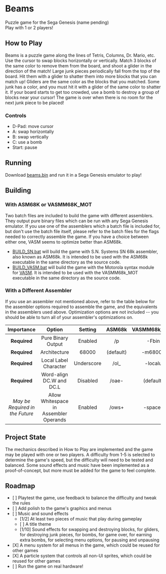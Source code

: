 # Beams

Puzzle game for the Sega Genesis (name pending)  
Play with 1 or 2 players!

## How to Play

Beams is a puzzle game along the lines of Tetris, Columns, Dr. Mario, etc.
Use the cursor to swap blocks horizontally or vertically. Match 3 blocks of the same color to remove them from the board, and shoot a glider in the direction of the match!
Large junk pieces periodically fall from the top of the board. Hit them with a glider to shatter them into more blocks that you can match up!
Gliders are the same color as the blocks that you matched. Some junk has a color, and you must hit it with a glider of the same color to shatter it.
If your board starts to get too crowded, use a bomb to destroy a group of blocks near your cursor!
The game is over when there is no room for the next junk piece to be placed!

### Controls

* D-Pad: move cursor
* A: swap horizontally
* B: swap vertically
* C: use a bomb
* Start: pause

## Running

Download [beams.bin](beams.bin) and run it in a Sega Genesis emulator to play!

## Building

### With ASM68K or VASMM68K_MOT
Two batch files are included to build the game with different assemblers. They output pure binary files which can be run with any Sega Genesis emulator.
If you use one of the assemblers which a batch file is included for, but don't use the batch file itself, please refer to the batch files for the flags needed to correctly assemble the game.
If you have a choice between either one, VASM seems to optimize better than ASM68k.

* [BUILD_SN.bat](BUILD_SN.BAT) will build the game with S.N. Systems SN 68k assembler, also known as ASM68k. It is intended to be used with the ASM68k executable in the same directory as the source code.
* [BUILD_VASM.bat](BUILD_VASM.BAT) will build the game with the Motorola syntax module for [VASM](http://sun.hasenbraten.de/vasm/). It is intended to be used with the VASMM68k_MOT executable in the same directory as the source code.

### With a Different Assembler
If you use an assembler not mentioned above, refer to the table below for the assembler options required to assemble the game, and the equivalents in the assemblers used above. Optimization options are not included -- you should be able to turn all of your assembler's optimizations on.

| Importance | Option | Setting | ASM68k | VASMM68k_MOT |
|:---:|:---:|:---:|:---:|:---:|
| **Required** | Pure Binary Output | Enabled | /p | -Fbin |
| **Required** | Architecture | 68000 | (default) | -m68000 |
| **Required** | Local Label Character | Underscore | /ol_ | -localu |
| **Required** | Word-align DC.W and DC.L | Disabled | /oae- | (default) |
| *May be Required in the Future* | Allow Whitespace in Assembler Operands | Enabled | /ows+ | -spaces |


## Project State

The mechanics described in How to Play are implemented and the game may be played with one or two players. A difficulty from 1-5 is selected to determine the game's speed, but the difficulty will need to be tested and balanced. Some sound effects and music have been implemented as a proof-of-concept, but more must be added for the game to feel complete.

## Roadmap

* \[ \] Playtest the game, use feedback to balance the difficulty and tweak the rules
* \[ \] Add polish to the game's graphics and menus
* \[ \] Music and sound effects
    * \[1/2\] At least two pieces of music that play during gameplay
    * \[ \] A title theme
    * \[1/10\] Sound effects for swapping and destroying blocks, for gliders, for destroying junk pieces, for bombs, for game over, for earning extra bombs, for selecting menu options, for pausing and unpausing
* \[X\] A menu system for all menus in the game, which could be reused for other games 
* \[X\] A particle system that controls all non-UI sprites, which could be reused for other games
* \[ \] Run the game on real hardware!
